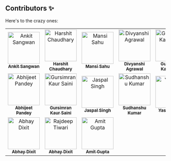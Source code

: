 ## Contributors ✨

Here's to the crazy ones:

<table>
  <!-- Use not more than 7 entries in a single Row -->
  <tr>
    <td align="center"><a href="https://github.com/ankitsangwan1999"><img src="https://github.com/ankitsangwan1999.png?v=4?s=100" width="100px;" alt="Ankit Sangwan"/><br /><sub><b>Ankit Sangwan</b></sub></a><br /></td>
    <td align="center"><a href="https://github.com/harshit-2007"><img src="https://github.com/Harshit-2007.png.png?v=4?s=100" width="100px;" alt="Harshit Chaudhary"/><br /><sub><b>Harshit Chaudhary</b></sub></a><br /></td>
    <td align="center"><a href="https://github.com/mansi0703"><img src="https://github.com/mansi0703.png.png?v=4?s=100" width="100px;" alt="Mansi Sahu"/><br /><sub><b>Mansi Sahu</b></sub></a><br /></td>
    <td align="center"><a href="https://github.com/Divyanshi070700"><img src="https://github.com/Divyanshi070700.png.png?v=4?s=100" width="100px;" alt="Divyanshi Agrawal"/><br /><sub><b>Divyanshi Agrawal</b></sub></a><br /></td>
    <td align="center"><a href="https://github.com/gursimran18"><img src="https://github.com/gursimran18.png.png?v=4?s=100" width="100px;" alt="Gursimran Kaur Saini"/><br /><sub><b>Gursimran Kaur Saini</b></sub></a><br /></td>
    <td align="center"><a href="https://github.com/Ashish-Verma-MNNIT"><img src="https://github.com/Ashish-Verma-MNNIT.png?v=4?s=100" width="100px;" alt="Ashish Verma"/><br /><sub><b>Ashish Verma</b></sub></a><br /></td>
    <td align="center"><a href="https://github.com/gursimran18"><img src="https://github.com/gursimran18.png.png?v=4?s=100" width="100px;" alt="Gursimran Kaur Saini"/><br /><sub><b>Gursimran Kaur Saini</b></sub></a><br /></td>
  </tr>
  
  <tr>
    <td align="center"><a href="https://github.com/abhijeetp94"><img src="https://github.com/abhijeetp94.png?v=4?s=100" width="100px;" alt="Abhijeet Pandey"/><br /><sub><b>Abhijeet Pandey</b></sub></a><br /></td>
    <td align="center"><a href="https://github.com/gursimran18"><img src="https://github.com/gursimran18.png.png?v=4?s=100" width="100px;" alt="Gursimran Kaur Saini"/><br /><sub><b>Gursimran Kaur Saini</b></sub></a><br /></td>
    <td align="center"><a href="ttps://github.com/always0p"><img src="https://github.com/always0p.png.png?v=4?s=100" width="100px;" alt="Jaspal Singh"/><br /><sub><b>Jaspal Singh</b></sub></a><br /></td> 
    <td align="center"><a href="https://github.com/sudhanshu1221"><img src="https://github.com/sudhanshu1221.png.png?v=4?s=100" width="100px;" alt="Sudhanshu Kumar"/><br /><sub><b>Sudhanshu Kumar</b></sub></a><br /></td>
    <td align="center"><a href="https://github.com/Yashikaj14"><img src="https://github.com/Yashikaj14.png.png?v=4?s=100" width="100px;" alt="Yashika Jain"/><br /><sub><b>Yashika Jain</b></sub></a><br /></td>
    <td align="center"><a href="https://github.com/shivani4208"><img src="https://github.com/shivani4208.png?v=4?s=100" width="100px;" alt="Shivani Kumari"/><br /><sub><b>Shivani Kumari</b></sub></a><br /></td>
    <td align="center"><a href="https://github.com/rdx-rockstar"><img src="https://github.com/rdx-rockstar.png.png?v=4?s=100" width="100px;" alt="Karimulla Mohammad"/><br /><sub><b>Karimulla Mohammad</b></sub></a><br /></td>
  </tr>
  <tr>
    <td align="center"><a href="https://github.com/AbhayD11"><img src="https://github.com/AbhayD11.png.png?v=4?s=100" width="100px;" alt="Abhay Dixit"/><br /><sub><b>Abhay Dixit</b></sub></a><br /></td>
    <td align="center"><a href="https://github.com/tiwarirajdeep"><img src="https://github.com/tiwarirajdeep.png.png?v=4?s=100" width="100px;" alt="Rajdeep Tiwari"/><br /><sub><b>Abhay Dixit</b></sub></a><br /></td>
    <td align="center"><a href="https://github.com/AmitGupta7580"><img src="https://github.com/AmitGupta7580.png.png?v=4?s=100" width="100px;" alt="Amit Gupta"/><br /><sub><b>Amit Gupta</b></sub></a><br /></td>
 </tr>
</table>
